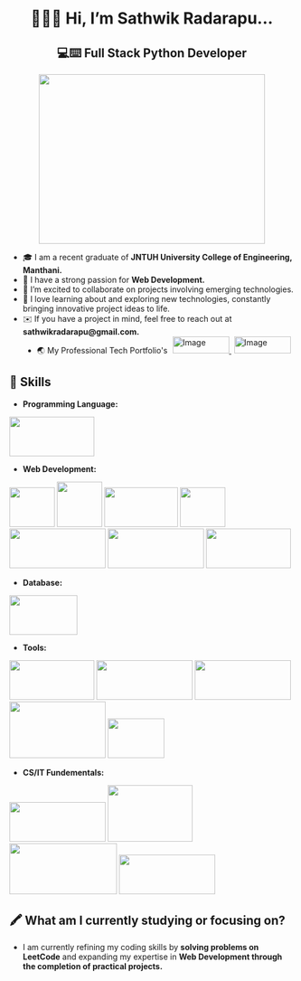<h1 align="center">
  👋🙋‍♂️ Hi, I’m Sathwik Radarapu...  
</h1>
<h2 align="center">💻⌨️ Full Stack Python Developer</h2>
<div align="center">
  <img src="https://user-images.githubusercontent.com/74038190/219923809-b86dc415-a0c2-4a38-bc88-ad6cf06395a8.gif"  width="400" height="300"/>
</div>
<ul>
  <li>🎓 I am a recent graduate of <b>JNTUH University College of Engineering, Manthani.</b></li>
  <li>🍃 I have a strong passion for <b>Web Development.</b></li>
  <li>💖️ I’m excited to collaborate on projects involving emerging technologies.</li>
  <li>🐾 I love learning about and exploring new technologies, constantly bringing innovative project ideas to life.</li>
  <li>✉️ If you have a project in mind, feel free to reach out at <b>sathwikradarapu@gmail.com.</b></li>
  <li style="margin-left: 25px;">🌏 My Professional Tech Portfolio's 
    <a href="https://www.linkedin.com/in/sathwik-radarapu-b9111a273/" target="_blank">
      <img src="https://freelogopng.com/images/all_img/1656958733linkedin-logo-png.png" alt="Image" width="100" height="30" style="margin-left: 5px;">
    </a>
    <a href="https://leetcode.com/u/Sathwik_Radarapu/" target="_blank">
      <img src="https://cdn.icon-icons.com/icons2/2530/PNG/512/leetcode_button_icon_151892.png" alt="Image" width="100" height="30" style="margin-left: 5px;">
    </a>
  </li>
</ul>
<h2>🌟 Skills</h2>
<ul>
  <li><b>Programming Language:</b></li>
</ul>
<img src="https://1000logos.net/wp-content/uploads/2020/08/Python-Logo.jpg" height="70" width="150"/>
<ul>
  <li><b>Web Development:</b></li>
</ul>
<div>
  <img src="https://upload.wikimedia.org/wikipedia/commons/thumb/6/61/HTML5_logo_and_wordmark.svg/512px-HTML5_logo_and_wordmark.svg.png" height="70" width="80"/>
  <img src="https://brandslogos.com/wp-content/uploads/images/large/css3-logo.png" height="80" width="80"/>
  <img src="https://www.brcline.com/wp-content/uploads/2016/01/bootstrap-logo.png" height="70" width="130"/>
  <img src="https://quintagroup.com/cms/js/js-image/javascript-logo.png/@@images/8c64c4b9-4e1c-4c26-9b5e-78d85e3130a9.png" height="70" width="80"/>
  <img src="https://ms314006.github.io/static/b7a8f321b0bbc07ca9b9d22a7a505ed5/97b31/React.jpg" height="70" width="170"/>
  <img src="https://typeofnan.dev/static/7d24a5049765ab5e2d535e571def080e/c1b63/redux.png" height="70" width="170"/>
  
  <img src="https://static-00.iconduck.com/assets.00/django-original-icon-2048x874-iws4p6y8.png" height="70" width="150"/>
</div>
<ul>
  <li><b>Database:</b></li>
</ul>
<img src="https://encrypted-tbn0.gstatic.com/images?q=tbn:ANd9GcTFPLXqRyw5PEl4ETnuzYuP5XhUI51sUdQzcg&s" height="70" width="120"/>
<ul>
  <li><b>Tools:</b></li>
</ul>
<div>
  <img src="https://dave.dev/images/blog/git-logo.jpg" height="70" width="150"/>
  <img src="https://encrypted-tbn0.gstatic.com/images?q=tbn:ANd9GcThOU4hIRB20Oy0barVYD6x4N8hQa5QOW7Www&s" height="70" width="170"/>
  <img src="https://upload.wikimedia.org/wikipedia/commons/thumb/b/b8/Netlify_logo.svg/1200px-Netlify_logo.svg.png" height="70" width="170"/>
  <img src="https://intellyx.com/wp-content/uploads/2019/08/Render-cloud-intellyx-BC-logo.png" height="100" width="170"/>
   <img src="https://upload.wikimedia.org/wikipedia/commons/thumb/3/38/Jupyter_logo.svg/1200px-Jupyter_logo.svg.png" height="70" width="100"/>
</div>
<ul>
  <li><b>CS/IT Fundementals:</b></li>
</ul>
<div>
  <img src="https://png.pngtree.com/png-clipart/20230924/original/pngtree-database-administrator-dbms-software-data-center-admin-secure-system-vector-png-image_12671093.png" height="70" width="170"/>
  <img src="https://media.istockphoto.com/id/1334768190/vector/oop-object-oriented-programming-acronym.jpg?s=612x612&w=0&k=20&c=srCoPvK8egilkl5jeNNVq1dcjpggjEArb6xPagZIdP0=" height="100" width="150"/>
  <img src="https://t3.ftcdn.net/jpg/04/39/30/20/360_F_439302086_VnIX4490i451n9vkb5D7cnTA9yHmVeOq.jpg" height="90" width="190"/>
  <img src="https://studyopedia.com/wp-content/uploads/2017/04/computer-networking.png" height="70" width="170"/>
</div>
<h2>🖍️ What am I currently studying or focusing on?</h2>
<ul><li>I am currently refining my coding skills by <b>solving problems on LeetCode</b> and expanding my expertise in <b>Web Development through the completion of practical projects.</b></li></ul>
